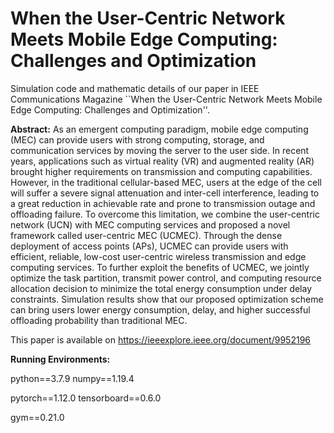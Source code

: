 # When the User-Centric Network Meets Mobile Edge Computing: Challenges and Optimization
Simulation code and mathematic details of our paper in IEEE Communications Magazine ``When the User-Centric Network Meets Mobile Edge Computing: Challenges and Optimization''.

**Abstract:** As an emergent computing paradigm, mobile edge computing (MEC) can provide users with strong computing, storage,
and communication services by moving the server to the user
side. In recent years, applications such as virtual reality (VR)
and augmented reality (AR) brought higher requirements on
transmission and computing capabilities. However, in the traditional cellular-based MEC, users at the edge of the cell will
suffer a severe signal attenuation and inter-cell interference,
leading to a great reduction in achievable rate and prone
to transmission outage and offloading failure. To overcome
this limitation, we combine the user-centric network (UCN)
with MEC computing services and proposed a novel framework called user-centric MEC (UCMEC). Through the dense
deployment of access points (APs), UCMEC can provide
users with efficient, reliable, low-cost user-centric wireless
transmission and edge computing services. To further exploit
the benefits of UCMEC, we jointly optimize the task partition,
transmit power control, and computing resource allocation
decision to minimize the total energy consumption under
delay constraints. Simulation results show that our proposed optimization scheme can bring users lower energy consumption, delay, and higher successful offloading probability than
traditional MEC.

This paper is available on https://ieeexplore.ieee.org/document/9952196


**Running Environments:**


python==3.7.9   numpy==1.19.4


pytorch==1.12.0   tensorboard==0.6.0


gym==0.21.0


